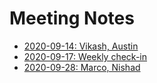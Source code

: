 # Meeting Notes
* [2020-09-14: Vikash, Austin](meeting-2020-09-14.md)
* [2020-09-17: Weekly check-in](meeting-2020-09-17.md)
* [2020-09-28: Marco, Nishad](meeting-2020-09-28.md)
